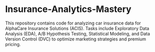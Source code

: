 # Insurance-Analytics-Mastery
 This repository contains code for analyzing car insurance data for AlphaCare Insurance Solutions (ACIS). Tasks include Exploratory Data Analysis (EDA), A/B Hypothesis Testing, Statistical Modeling, and Data Version Control (DVC) to optimize marketing strategies and premium pricing.

